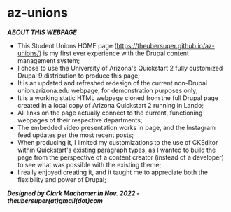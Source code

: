 # az-unions

**_ABOUT THIS WEBPAGE_**

* This Student Unions HOME page (https://theubersuper.github.io/az-unions/) is my first ever experience with the Drupal content management system;
* I chose to use the University of Arizona's Quickstart 2 fully customized Drupal 9 distribution to produce this page;
* It is an updated and refreshed redesign of the current non-Drupal union.arizona.edu webpage, for demonstration purposes only;
* It is a working static HTML webpage cloned from the full Drupal page created in a local copy of Arizona Quickstart 2 running in Lando;
* All links on the page actually connect to the current, functioning webpages of their respective departments;
* The embedded video presentation works in page, and the Instagram feed updates per the most recent posts;
* When producing it, I limited my customizations to the use of CKEditor within Quickstart's existing paragraph types, as I wanted to build the page from the   perspective of a content creator (instead of a developer) to see what was possible with the existing theme;
* I really enjoyed creating it, and it taught me to appreciate both the flexibility and power of Drupal;

**_Designed by Clark Machamer in Nov. 2022 - theubersuper(at)gmail(dot)com_**
